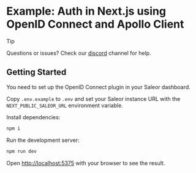 # Example: Auth in Next.js using OpenID Connect and Apollo Client

> [!TIP]
> Questions or issues? Check our [discord](https://discord.gg/H52JTZAtSH) channel for help.


## Getting Started

You need to set up the OpenID Connect plugin in your Saleor dashboard.

Copy `.env.example` to `.env` and set your Saleor instance URL with the `NEXT_PUBLIC_SALEOR_URL` environment variable.

Install dependencies:

```bash
npm i
```

Run the development server:

```bash
npm run dev
```

Open [http://localhost:5375](http://localhost:5375) with your browser to see the result.
